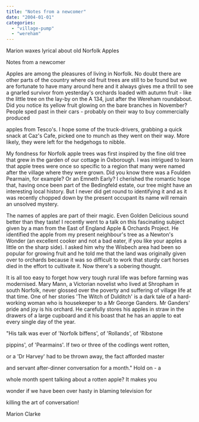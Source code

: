 ```yaml
---
title: "Notes from a newcomer"
date: "2004-01-01"
categories: 
  - "village-pump"
  - "wereham"
---
```


Marion waxes lyrical about old Norfolk Apples

Notes from a newcomer

Apples are among the pleasures of living in Norfolk. No doubt there are other parts of the country where old fruit trees are still to be found but we are fortunate to have many around here and it always gives me a thrill to see a gnarled survivor from yesterday's orchards loaded with autumn fruit - like the little tree on the lay-by on the A 134, just after the Wereham roundabout. Did you notice its yellow fruit glowing on the bare branches in November? People sped past in their cars - probably on their way to buy commercially produced

apples from Tesco's. I hope some of the truck-drivers, grabbing a quick snack at Caz's Cafe, picked one to munch as they went on their way. More likely, they were left for the hedgehogs to nibble.

My fondness for Norfolk apple trees was first inspired by the fine old tree that grew in the garden of our cottage in Oxborough. I was intrigued to learn that apple trees were once so specific to a region that many were named after the village where they were grown. Did you know there was a Foulden Pearmain, for example? Or an Emneth Early? I cherished the romantic hope that, having once been part of the Bedingfeld estate, our tree might have an interesting local history. But I never did get round to identifying it and as it was recently chopped down by the present occupant its name will remain an unsolved mystery.

The names of apples are part of their magic. Even Golden Delicious sound better than they taste! I recently went to a talk on this fascinating subject given by a man from the East of England Apple & Orchards Project. He identified the apple from my present neighbour's tree as a Newton's Wonder (an excellent cooker and not a bad eater, if you like your apples a little on the sharp side). I asked him why the Wisbech area had been so popular for growing fruit and he told me that the land was originally given over to orchards because it was so difficult to work that sturdy cart horses died in the effort to cultivate it. Now there's a sobering thought.

It is all too easy to forget how very tough rural life was before farming was modernised. Mary Mann, a Victorian novelist who lived at Shropham in south Norfolk, never glossed over the poverty and suffering of village life at that time. One of her stories 'The Witch of Dulditch' is a dark tale of a hard-working woman who is housekeeper to a Mr George Ganders. Mr Ganders' pride and joy is his orchard. He carefully stores his apples in straw in the drawers of a large cupboard and it his boast that he has an apple to eat every single day of the year.

"His talk was ever of 'Norfolk biffens', of 'Rollands', of 'Ribstone

pippins', of 'Pearmains'. If two or three of the codlings went rotten,

or a 'Dr Harvey' had to be thrown away, the fact afforded master

and servant after-dinner conversation for a month." Hold on - a

whole month spent talking about a rotten apple? It makes you

wonder if we have been over hasty in blaming television for

killing the art of conversation!

Marion Clarke
